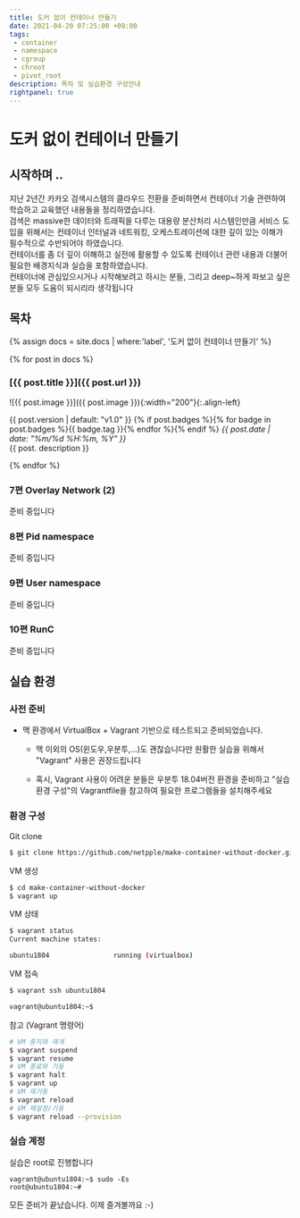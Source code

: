 ```yaml
---
title: 도커 없이 컨테이너 만들기
date: 2021-04-20 07:25:00 +09:00
tags: 
 - container
 - namespace
 - cgroup
 - chroot
 - pivot_root 
description: 목차 및 실습환경 구성안내
rightpanel: true
---
```


# 도커 없이 컨테이너 만들기


## 시작하며 ..

지난 2년간 카카오 검색시스템의 클라우드 전환을 준비하면서 컨테이너 기술 관련하여 학습하고 교육했던 내용들을 정리하였습니다.  
검색은 massive한 데이터와 트래픽을 다루는 대용량 분산처리 시스템인만큼 서비스 도입을 위해서는 컨테이너 인터널과 네트워킹,
오케스트레이션에 대한 깊이 있는 이해가 필수적으로 수반되어야 하였습니다.    
컨테이너를 좀 더 깊이 이해하고 실전에 활용할 수 있도록 컨테이너 관련 내용과 더불어 필요한 배경지식과 실습을 포함하였습니다.  
컨테이너에 관심있으시거나 시작해보려고 하시는 분들, 그리고 deep~하게 파보고 싶은 분들 모두 도움이 되시리라 생각됩니다

## 목차

{% assign docs = site.docs | where:'label', '도커 없이 컨테이너 만들기' %}

{% for post in docs %}
### [{{ post.title }}]({{ post.url }})

![{{ post.image }}]({{ post.image }}){:width="200"}{:.align-left}

<span class="badge badge-info">{{ post.version | default: "v1.0" }}</span>
{% if post.badges %}{% for badge in post.badges %}<span class="badge badge-{{ badge.type }}">{{ badge.tag }}</span>{% endfor %}{% endif %}
<span class="post-date" style="font-style: italic;">{{ post.date | date: "%m/%d %H:%m, %Y" }}</span>  
{{ post. description }}


{% endfor %}


### 7편 Overlay Network (2)

준비 중입니다

### 8편 Pid namespace

준비 중입니다

### 9편 User namespace

준비 중입니다

### 10편 RunC

준비 중입니다

## 실습 환경

### 사전 준비 

- 맥 환경에서 VirtualBox + Vagrant 기반으로 테스트되고 준비되었습니다.
  - 맥 이외의 OS(윈도우,우분투,...)도 괜찮습니다만 원활한 실습을 위해서 "Vagrant" 사용은 권장드립니다
    
  - 혹시, Vagrant 사용이 어려운 분들은 우분투 18.04버전 환경을 준비하고 "실습환경 구성"의 Vagrantfile을 참고하여 필요한 프로그램들을 설치해주세요
  

### 환경 구성

Git clone
```bash
$ git clone https://github.com/netpple/make-container-without-docker.git
```

VM 생성
```bash
$ cd make-container-without-docker
$ vagrant up
```

VM 상태
```bash
$ vagrant status
Current machine states:

ubuntu1804                running (virtualbox)
```

VM 접속
```bash
$ vagrant ssh ubuntu1804

vagrant@ubuntu1804:~$
```

참고 (Vagrant 명령어)
```bash
# VM 중지와 재개
$ vagrant suspend
$ vagrant resume
# VM 종료와 기동
$ vagrant halt
$ vagrant up
# VM 재기동
$ vagrant reload
# VM 재설정/기동
$ vagrant reload --provision
```

### 실습 계정
실습은 root로 진행합니다
```shell
vagrant@ubuntu1804:~$ sudo -Es
root@ubuntu1804:~#
```

모든 준비가 끝났습니다. 이제 즐겨볼까요 :-)